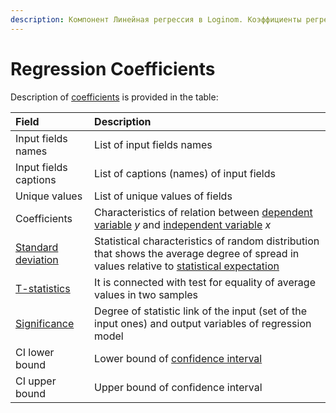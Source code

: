```yaml
---
description: Компонент Линейная регрессия в Loginom. Коэффициенты регрессии.
---
```

# Regression Coefficients

Description of [coefficients](https://wiki.loginom.ru/articles/coefficient-of-regression.html) is provided in the table:

| Field | Description |
|:--------------------|:----------|
| Input fields names | List of input fields names |
| Input fields captions | List of captions (names) of input fields |
| Unique values | List of unique values of fields |
| Coefficients | Characteristics of relation between [dependent variable](https://wiki.loginom.ru/articles/output-variable.html) *y* and [independent variable](https://wiki.loginom.ru/articles/input-variable.html) *x* |
| [Standard deviation](https://wiki.loginom.ru/articles/mean-square-deviation.html) | Statistical characteristics of random distribution that shows the average degree of spread in values relative to [statistical expectation](https://wiki.loginom.ru/articles/expectation-value.html) |
| [T-statistics](https://wiki.loginom.ru/articles/students-distribution.html) | It is connected with test for equality of average values in two samples |
| [Significance](https://wiki.loginom.ru/articles/significance-regr.html) | Degree of statistic link of the input (set of the input ones) and output variables of regression model |
| CI lower bound | Lower bound of [confidence interval](https://wiki.loginom.ru/articles/confidence-interval.html) |
| CI upper bound | Upper bound of confidence interval |